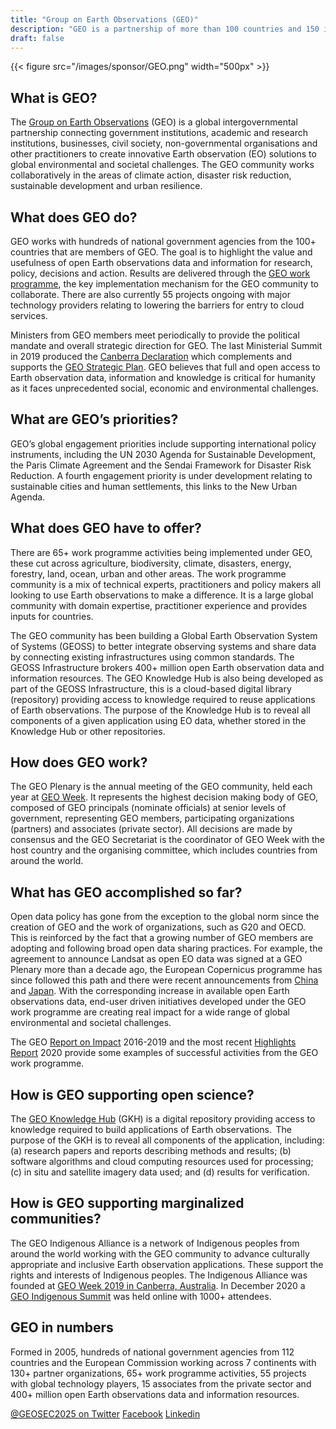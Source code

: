 ```yaml
---
title: "Group on Earth Observations (GEO)"
description: "GEO is a partnership of more than 100 countries and 150 international organisations working on a future where decisions and actions are informed by comprehensive, sustained and open Earth observations"
draft: false
---
```


{{< figure src="/images/sponsor/GEO.png" width="500px" >}}

## What is GEO?
The [Group on Earth Observations](https://earthobservations.org/index.php) (GEO) is a global intergovernmental partnership connecting government institutions, academic and research institutions, businesses, civil society, non-governmental organisations and other practitioners to create innovative Earth observation (EO) solutions to global environmental and societal challenges. The GEO community works collaboratively in the areas of climate action, disaster risk reduction, sustainable development and urban resilience.
 
## What does GEO do?
GEO works with hundreds of national government agencies from the 100+ countries that are members of GEO. The goal is to highlight the value and usefulness of open Earth observations data and information for research, policy, decisions and action. Results are delivered through the [GEO work programme](https://earthobservations.org/geoss_wp.php), the key implementation mechanism for the GEO community to collaborate. There are also currently 55 projects ongoing with major technology providers relating to lowering the barriers for entry to cloud services. 
 
Ministers from GEO members meet periodically to provide the political mandate and overall strategic direction for GEO. The last Ministerial Summit in 2019 produced the [Canberra Declaration](https://earthobservations.org/documents/geo16/MS%204.2_Draft%20Canberra%20Declaration_final.pdf) which complements and supports the [GEO Strategic Plan](https://earthobservations.org/documents/open_eo_data/GEO_Strategic_Plan_2016_2025_Implementing_GEOSS.pdf). GEO believes that full and open access to Earth observation data, information and knowledge is critical for humanity as it faces unprecedented social, economic and environmental challenges.
 
## What are GEO’s priorities? 
GEO’s global engagement priorities include supporting international policy instruments, including the UN 2030 Agenda for Sustainable Development, the Paris Climate Agreement and the Sendai Framework for Disaster Risk Reduction. A fourth engagement priority is under development relating to sustainable cities and human settlements, this links to the New Urban Agenda. 
 
## What does GEO have to offer?
There are 65+ work programme activities being implemented under GEO, these cut across agriculture, biodiversity, climate, disasters, energy, forestry, land, ocean, urban and other areas. The work programme community is a mix of technical experts, practitioners and policy makers all looking to use Earth observations to make a difference. It is a large global community with domain expertise, practitioner experience and provides inputs for countries. 
 
The GEO community has been building a Global Earth Observation System of Systems (GEOSS) to better integrate observing systems and share data by connecting existing infrastructures using common standards. The GEOSS Infrastructure brokers 400+ million open Earth observation data and information resources. The GEO Knowledge Hub is also being developed as part of the GEOSS Infrastructure, this is a cloud-based digital library (repository) providing access to knowledge required to reuse applications of Earth observations. The purpose of the Knowledge Hub is to reveal all components of a given application using EO data, whether stored in the Knowledge Hub or other repositories. 
 
## How does GEO work?
The GEO Plenary is the annual meeting of the GEO community, held each year at [GEO Week](https://www.earthobservations.org/geoweek2020.php). It represents the highest decision making body of GEO, composed of GEO principals (nominate officials) at senior levels of government, representing GEO members, participating organizations (partners) and associates (private sector). All decisions are made by consensus and the GEO Secretariat is the coordinator of GEO Week with the host country and the organising committee, which includes countries from around the world. 
 
## What has GEO accomplished so far?
Open data policy has gone from the exception to the global norm since the creation of GEO and the work of organizations, such as G20 and OECD. This is reinforced by the fact that a growing number of GEO members are adopting and following broad open data sharing practices. For example, the agreement to announce Landsat as open EO data was signed at a GEO Plenary more than a decade ago, the European Copernicus programme has since followed this path and there were recent announcements from [China](https://earthobservations.org/article.php?id=388) and [Japan](https://earthobservations.org/article.php?id=392). With the corresponding increase in available open Earth observations data, end-user driven initiatives developed under the GEO work programme are creating real impact for a wide range of global environmental and societal challenges. 
 
The GEO [Report on Impact](https://www.georeportonimpact.org/) 2016-2019 and the most recent [Highlights Report](https://www.geohighlightsreport2020.org/) 2020 provide some examples of successful activities from the GEO work programme. 
 
## How is GEO supporting open science?
The [GEO Knowledge Hub](https://earthobservations.org/geo_blog_obs.php?id=492) (GKH) is a digital repository providing access to knowledge required to build applications of Earth observations.  The purpose of the GKH is to reveal all components of the application, including: (a) research papers and reports describing methods and results; (b) software algorithms and cloud computing resources used for processing; (c) in situ and satellite imagery data used; and (d) results for verification. 
 
## How is GEO supporting marginalized communities? 
The GEO Indigenous Alliance is a network of Indigenous peoples from around the world working with the GEO community to advance culturally appropriate and inclusive Earth observation applications. These support the rights and interests of Indigenous peoples. The Indigenous Alliance was founded at [GEO Week 2019 in Canberra, Australia](https://earthobservations.org/article.php?id=390). In December 2020 a [GEO Indigenous Summit](https://www.earthobservations.org/indigenoussummit2020.php) was held online with 1000+ attendees. 
 
## GEO in numbers 
Formed in 2005, hundreds of national government agencies from 112 countries and the European Commission working across 7 continents with 130+ partner organizations, 65+ work programme activities, 55 projects with global technology players, 15 associates from the private sector and 400+ million open Earth observations data and information resources. 


[@GEOSEC2025 on Twitter](https://twitter.com/GEOSEC2025)
[Facebook](https://www.facebook.com/GroupOnEarthObservations/)
[Linkedin](https://www.linkedin.com/company/group-on-earth-observations)

